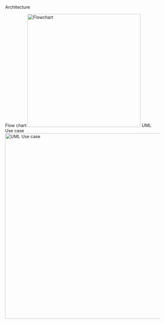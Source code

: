
Architecture

Flow chart
<img width="368" alt="Flowchart" src="https://user-images.githubusercontent.com/68801966/161024491-0f8f56d9-e2fe-4f73-8a3d-0272a78bf6ca.png">
UML Use case
<img width="604" alt="UML Use case" src="https://user-images.githubusercontent.com/68801966/161026696-057c4086-1446-46dd-a3fb-df6ddc0631de.png">

